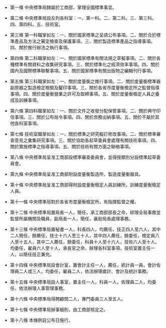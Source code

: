 * 第一條 中央標準局隸屬於工商部，掌理全國標準事宜。

* 第二條 中央標準局設左列各科室：一、第一科。二、第二科。三、第三科。四、第四科。五、技術室。

* 第三條 第一科職掌如左：一、關於國家標準之呈請公布事項。二、關於合於標準產品及方法之審定檢查及保護事項。三、關於製造標準產品之指導事項。四、關於推行辦法之執行事項。

* 第四條 第二科職掌如左：一、關於國家標準有關法規之草擬事項。二、關於各種標準有關資料之收集研究事項。三、關於標準化之經濟效率事項。四、關於國內及國際標準聯繫事項。五、關於國家標準有關出版物之編輯刊行事項。

* 第五條 第三科職掌如左：一、關於度量衡之推行事項。二、關於度量衡標準器副原器之製造檢定檢驗及鑿印事項。三、關於各省市度量衡檢定所之監督指導事項。四、關於度量衡營業之許可及取締事項。五、關於度量衡檢定人員之養成及訓練事項。

* 第六條 第四科職掌如左：一、關於文件之收發分配保管事項。二、關於典守印信事項。三、關於公布局令事項。四、關於庶務出納事項。五、關於不屬於其他各科室事項。

* 第七條 技術室職掌如左：一、關於標準之研究擬訂修改事項。二、關於標準審查意見之彙集研究事項。三、關於協助各起草委員會處理有關技術事項。四、關於實施標準之指導事項。五、關於技術有關方面之聯絡事項。

* 第八條 中央標準局呈准工商部設標準審查委員會，並得按類別分設標準起草委員會。

* 第九條 中央標準局呈准工商部附設度量衡製造所，製造度量衡器具。

* 第十條 中央標準局呈准工商部得附設度量衡檢定人員訓練所，訓練度量衡檢定人員。

* 第十一條 中央標準局對於各省市度量衡檢定所，有指揮監督之權。

* 第十二條 中央標準局置局長一人，簡任，承工商部部長之命，綜理全局事務並監督所屬機關及職員，副局長一人，簡任，襄助局長處理事務。

* 第十三條 中央標準局置秘書一人，科長四人，均薦任，技正四人至六人，其中二人簡任，餘薦任，技士十六人至三十人，其中四人薦任，餘委任，檢定員八人至十五人，其中二人薦任，餘委任，科員十人至十六人，技佐六人至十人，均委任，雇員六人至十人，承長官之命，辦理各科室事項，技術室置主任一人，以簡任技正兼充。

* 第十四條 中央標準局設會計室，置會計主任一人，薦任，統計員一員，會計佐理員二人或三人，均委任，雇員二人，依法辦理歲計、會計及統計事務。

* 第十五條 中央標準局設人事室，置主任一人，科員一人，佐理員二人，均委任，依法辦理人事管理事務。

* 第十六條 中央標準局得聘顧問二人，專門委員三人至五人。

* 第十七條 中央標準局辦事細則，由工商部核定之。

* 第十八條 本條例自公布日施行。

